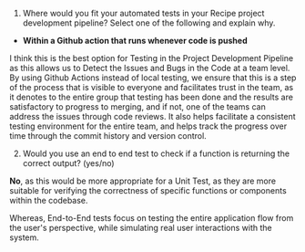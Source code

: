 1) Where would you fit your automated tests in your Recipe project development pipeline? Select one of the following and explain why.

* **Within a Github action that runs whenever code is pushed**

I think this is the best option for Testing in the Project Development Pipeline as this allows us to Detect the Issues and Bugs in the Code at a team level. By using Github Actions instead of local testing, we ensure that this is a step of the process that is visible to everyone and facilitates trust in the team, as it denotes to the entire group that testing has been done and the results are satisfactory to progress to merging, and if not, one of the teams can address the issues through code reviews. It also helps facilitate a consistent testing environment for the entire team, and helps track the progress over time through the commit history and version control. 

2) Would you use an end to end test to check if a function is returning the correct output? (yes/no)

**No**, as this would be more appropriate for a Unit Test, as they are more suitable for verifying the correctness of specific functions or components within the codebase. 

Whereas, End-to-End tests focus on testing the entire application flow from the user's perspective, while simulating real user interactions with the system.





